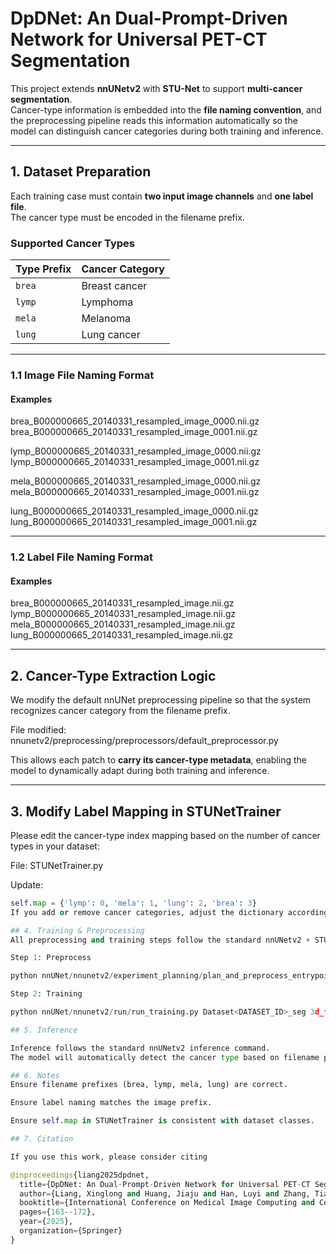 # DpDNet: An Dual-Prompt-Driven Network for Universal PET-CT Segmentation

This project extends **nnUNetv2** with **STU-Net** to support **multi-cancer segmentation**.  
Cancer-type information is embedded into the **file naming convention**, and the preprocessing pipeline reads this information automatically so the model can distinguish cancer categories during both training and inference.

---

## 1. Dataset Preparation

Each training case must contain **two input image channels** and **one label file**.  
The cancer type must be encoded in the filename prefix.

### Supported Cancer Types
| Type Prefix | Cancer Category |
|------------|----------------|
| `brea`     | Breast cancer |
| `lymp`     | Lymphoma |
| `mela`     | Melanoma |
| `lung`     | Lung cancer |

---

### 1.1 Image File Naming Format

#### Examples
brea_B000000665_20140331_resampled_image_0000.nii.gz
brea_B000000665_20140331_resampled_image_0001.nii.gz

lymp_B000000665_20140331_resampled_image_0000.nii.gz
lymp_B000000665_20140331_resampled_image_0001.nii.gz

mela_B000000665_20140331_resampled_image_0000.nii.gz
mela_B000000665_20140331_resampled_image_0001.nii.gz

lung_B000000665_20140331_resampled_image_0000.nii.gz
lung_B000000665_20140331_resampled_image_0001.nii.gz


---

### 1.2 Label File Naming Format

#### Examples
brea_B000000665_20140331_resampled_image.nii.gz
lymp_B000000665_20140331_resampled_image.nii.gz
mela_B000000665_20140331_resampled_image.nii.gz
lung_B000000665_20140331_resampled_image.nii.gz

---

## 2. Cancer-Type Extraction Logic

We modify the default nnUNet preprocessing pipeline so that the system recognizes cancer category from the filename prefix.

File modified:
nnunetv2/preprocessing/preprocessors/default_preprocessor.py


This allows each patch to **carry its cancer-type metadata**, enabling the model to dynamically adapt during both training and inference.

---

## 3. Modify Label Mapping in STUNetTrainer

Please edit the cancer-type index mapping based on the number of cancer types in your dataset:

File:
STUNetTrainer.py

Update:
```python
self.map = {'lymp': 0, 'mela': 1, 'lung': 2, 'brea': 3}
If you add or remove cancer categories, adjust the dictionary accordingly.

## 4. Training & Preprocessing
All preprocessing and training steps follow the standard nnUNetv2 + STU-Net workflow.

Step 1: Preprocess

python nnUNet/nnunetv2/experiment_planning/plan_and_preprocess_entrypoints.py -d <DATASET_ID> -c 3d_fullres

Step 2: Training

python nnUNet/nnunetv2/run/run_training.py Dataset<DATASET_ID>_seg 3d_fullres 0 -tr STUNetTrainer_small_prompt

## 5. Inference

Inference follows the standard nnUNetv2 inference command.
The model will automatically detect the cancer type based on filename prefix during test-time.

## 6. Notes
Ensure filename prefixes (brea, lymp, mela, lung) are correct.

Ensure label naming matches the image prefix.

Ensure self.map in STUNetTrainer is consistent with dataset classes.

## 7. Citation

If you use this work, please consider citing

@inproceedings{liang2025dpdnet,
  title={DpDNet: An Dual-Prompt-Driven Network for Universal PET-CT Segmentation},
  author={Liang, Xinglong and Huang, Jiaju and Han, Luyi and Zhang, Tianyu and Wang, Xin and Gao, Yuan and Lu, Chunyao and Cai, Lishan and Tan, Tao and Mann, Ritse},
  booktitle={International Conference on Medical Image Computing and Computer-Assisted Intervention},
  pages={163--172},
  year={2025},
  organization={Springer}
}
